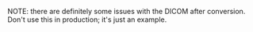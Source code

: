 NOTE: there are definitely some issues with the DICOM after conversion. Don't use this in production; it's just an example.
